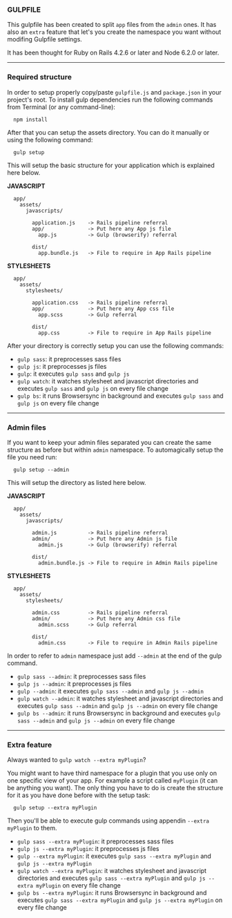 ### GULPFILE ###

This gulpfile has been created to split `app` files from the `admin` ones. It has also an `extra` feature that let's you create the namespace you want without modifing Gulpfile settings.

It has been thought for Ruby on Rails 4.2.6 or later and Node 6.2.0 or later.

* * * 

### Required structure ###

In order to setup properly copy/paste `gulpfile.js` and `package.json` in your project's root. To install gulp dependencies run the following commands from Terminal (or any command-line):
```
  npm install
```

After that you can setup the assets directory. You can do it manually or using the following command:
```
  gulp setup
```

This will setup the basic structure for your application which is explained here below.

**JAVASCRIPT**
```
  app/
    assets/
      javascripts/

        application.js    -> Rails pipeline referral
        app/              -> Put here any App js file
          app.js          -> Gulp (browserify) referral

        dist/
          app.bundle.js   -> File to require in App Rails pipeline
```

**STYLESHEETS**
```
  app/
    assets/
      stylesheets/

        application.css   -> Rails pipeline referral
        app/              -> Put here any App css file
          app.scss        -> Gulp referral

        dist/
          app.css         -> File to require in App Rails pipeline
```

After your directory is correctly setup you can use the following commands:

* `gulp sass`: it preprocesses sass files
* `gulp js`: it preprocesses js files
* `gulp`: it executes `gulp sass` and `gulp js`
* `gulp watch`: it watches stylesheet and javascript directories and executes `gulp sass` and `gulp js` on every file change
* `gulp bs`: it runs Browsersync in background and executes `gulp sass` and `gulp js` on every file change

* * *

### Admin files ###

If you want to keep your admin files separated you can create the same structure as before but within `admin` namespace. 
To automagically setup the file you need run:
```
  gulp setup --admin
```

This will setup the directory as listed here below.

**JAVASCRIPT**
```
  app/
    assets/
      javascripts/

        admin.js          -> Rails pipeline referral
        admin/            -> Put here any Admin js file
          admin.js        -> Gulp (browserify) referral

        dist/
          admin.bundle.js -> File to require in Admin Rails pipeline
```

**STYLESHEETS**
```
  app/
    assets/
      stylesheets/

        admin.css         -> Rails pipeline referral
        admin/            -> Put here any Admin css file
          admin.scss      -> Gulp referral

        dist/
          admin.css       -> File to require in Admin Rails pipeline
```

In order to refer to `admin` namespace just add `--admin` at the end of the gulp command. 

* `gulp sass --admin`: it preprocesses sass files
* `gulp js --admin`: it preprocesses js files
* `gulp --admin`: it executes `gulp sass --admin` and `gulp js --admin`
* `gulp watch --admin`: it watches stylesheet and javascript directories and executes `gulp sass --admin` and `gulp js --admin` on every file change
* `gulp bs --admin`: it runs Browsersync in background and executes `gulp sass --admin` and `gulp js --admin` on every file change

* * *

### Extra feature ###

Always wanted to `gulp watch --extra myPlugin`?

You might want to have third namespace for a plugin that you use only on one specific view of your app. For example a script called `myPlugin` (it can be anything you want). The only thing you have to do is create the structure for it as you have done before with the setup task:
```
  gulp setup --extra myPlugin
```

Then you'll be able to execute gulp commands using appendin `--extra myPlugin` to them.

* `gulp sass --extra myPlugin`: it preprocesses sass files
* `gulp js --extra myPlugin`: it preprocesses js files
* `gulp --extra myPlugin`: it executes `gulp sass --extra myPlugin` and `gulp js --extra myPlugin`
* `gulp watch --extra myPlugin`: it watches stylesheet and javascript directories and executes `gulp sass --extra myPlugin` and `gulp js --extra myPlugin` on every file change
* `gulp bs --extra myPlugin`: it runs Browsersync in background and executes `gulp sass --extra myPlugin` and `gulp js --extra myPlugin` on every file change

